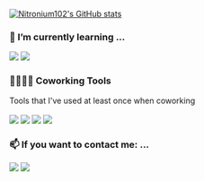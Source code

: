[![Nitronium102's GitHub stats](https://github-readme-stats.vercel.app/api?username=nitronium102&count_private=true&show_icons=true&theme=dracula)](https://github.com/nitronium102/github-readme-stats)

### 🌱 I’m currently learning ...
  <img src="https://img.shields.io/badge/MySQL-4479A1?style=flat-square&logo=MySQL&logoColor=white"/></a>
  <img src="https://img.shields.io/badge/SpringBoot-6DB33F?style=flat-square&logo=SpringBoot&logoColor=white"/></a>  
  
### 👨‍👩‍👧‍👦 Coworking Tools
  Tools that I've used at least once when coworking</br></br>
  <img src="https://img.shields.io/badge/GitHub-181717?style=flat-square&logo=GitHub&logoColor=white"/></a>
  <img src="https://img.shields.io/badge/Notion-000000?style=flat-square&logo=Notion&logoColor=white"/></a>
  <img src="https://img.shields.io/badge/Figma-F24E1E?style=flat-square&logo=Figma&logoColor=white"/></a>
  <img src="https://img.shields.io/badge/Slack-4A154B?style=flat-square&logo=Slack&logoColor=white"/></a>

### 📫 If you want to contact me: ...
  <a href="mailto:nitronium@ewhain.net" target="_blank"><img src="https://img.shields.io/badge/Gmail-EA4335?style=flat-square&logo=Gmail&logoColor=white"/></a>
  <a href="https://github.com/nitronium102" target="_blank"><img src="https://img.shields.io/badge/GitHub-181717?style=flat-square&logo=GitHub&logoColor=white"/></a>
  
